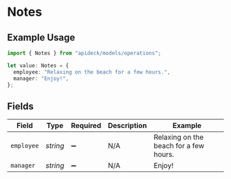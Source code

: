 # Notes

## Example Usage

```typescript
import { Notes } from "apideck/models/operations";

let value: Notes = {
  employee: "Relaxing on the beach for a few hours.",
  manager: "Enjoy!",
};
```

## Fields

| Field                                  | Type                                   | Required                               | Description                            | Example                                |
| -------------------------------------- | -------------------------------------- | -------------------------------------- | -------------------------------------- | -------------------------------------- |
| `employee`                             | *string*                               | :heavy_minus_sign:                     | N/A                                    | Relaxing on the beach for a few hours. |
| `manager`                              | *string*                               | :heavy_minus_sign:                     | N/A                                    | Enjoy!                                 |
